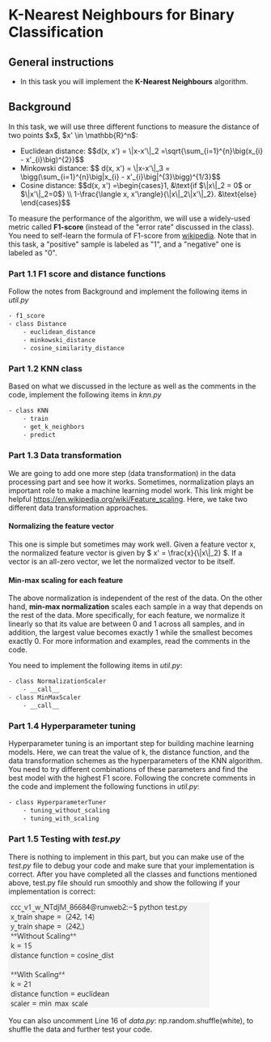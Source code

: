 K-Nearest Neighbours for Binary Classification
=================================================================================

General instructions
----------------------------------------------------

-   In this task you will implement the **K-Nearest Neighbours**
    algorithm.

Background
----------------------------------------

In this task, we will use three different functions to measure the
distance of two points \$x\$, \$x\' \\in \\mathbb{R}\^n\$:

-   Euclidean distance: \$\$d(x, x\') = \\\|x-x\'\\\|\_2
    =\\sqrt{\\sum\_{i=1}\^{n}\\big(x\_{i} - x\'\_{i}\\big)\^{2}}\$\$
-   Minkowski distance: \$\$ d(x, x\') = \\\|x-x\'\\\|\_3 =
    \\bigg(\\sum\_{i=1}\^{n}\\big\|x\_{i} -
    x\'\_{i}\\big\|\^{3}\\bigg)\^{1/3}\$\$
-   Cosine distance: \$\$d(x, x\') =\\begin{cases}1, &\\text{if
    \$\\\|x\\\|\_2 = 0\$ or \$\\\|x\'\\\|\_2=0\$} \\\\ 1-\\frac{\\langle
    x, x\'\\rangle}{\\\|x\\\|\_2\\\|x\'\\\|\_2}. &\\text{else}
    \\end{cases}\$\$

To measure the performance of the algorithm, we will use a widely-used
metric called **F1-score** (instead of the \"error rate\" discussed in
the class). You need to self-learn the formula of F1-score from
[wikipedia](https://en.wikipedia.org/wiki/F1_score). Note that in this
task, a \"positive\" sample is labeled as \"1\", and a \"negative\" one
is labeled as \"0\".

### Part 1.1 F1 score and distance functions

Follow the notes from Background and implement the following items in
*util.py*

    - f1_score
    - class Distance
        - euclidean_distance
        - minkowski_distance
        - cosine_similarity_distance

### Part 1.2 KNN class

Based on what we discussed in the lecture as well as the comments in the
code, implement the following items in *knn.py*

    - class KNN
        - train
        - get_k_neighbors
        - predict

### Part 1.3 Data transformation

We are going to add one more step (data transformation) in the data
processing part and see how it works. Sometimes, normalization plays an
important role to make a machine learning model work. This link might be
helpful <https://en.wikipedia.org/wiki/Feature_scaling>. Here, we take
two different data transformation approaches.

#### Normalizing the feature vector

This one is simple but sometimes may work well. Given a feature vector
x, the normalized feature vector is given by \$ x\' =
\\frac{x}{\\\|x\\\|\_2} \$. If a vector is an all-zero vector, we let
the normalized vector to be itself.

#### Min-max scaling for each feature

The above normalization is independent of the rest of the data. On the
other hand, **min-max normalization** scales each sample in a way that
depends on the rest of the data. More specifically, for each feature, we
normalize it linearly so that its value are between 0 and 1 across all
samples, and in addition, the largest value becomes exactly 1 while the
smallest becomes exactly 0. For more information and examples, read the
comments in the code.

You need to implement the following items in *util.py*:

    - class NormalizationScaler
        - __call__
    - class MinMaxScaler    
        - __call__


### Part 1.4 Hyperparameter tuning

Hyperparameter tuning is an important step for building machine learning
models. Here, we can treat the value of k, the distance function, and
the data transformation schemes as the hyperparameters of the KNN
algorithm. You need to try different combinations of these parameters
and find the best model with the highest F1 score. Following the
concrete comments in the code and implement the following functions in
*util.py*:

    - class HyperparameterTuner
        - tuning_without_scaling
        - tuning_with_scaling


### Part 1.5 Testing with *test.py*

There is nothing to implement in this part, but you can make use of the
*test.py* file to debug your code and make sure that your implementation
is correct. After you have completed all the classes and functions
mentioned above, test.py file should run smoothly and show the following
if your implementation is correct:

![](test.png)

You can also uncomment Line 16 of *data.py*: np.random.shuffle(white),
to shuffle the data and further test your code.

